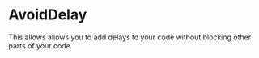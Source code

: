 # AvoidDelay
This allows allows you to add delays to your code without blocking other parts of your code
